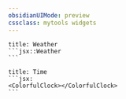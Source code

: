 ```yaml
---
obsidianUIMode: preview
cssclass: mytools widgets
---
```


````ad-note
title: Weather
```jsx::Weather   
```

````
````ad-note
title: Time
```jsx:
<ColorfulClock></ColorfulClock>
```
````



